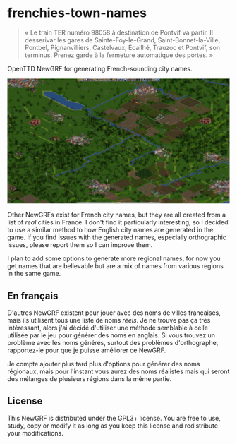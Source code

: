 # frenchies-town-names
    
> « Le train TER numéro 98058 à destination de Pontvif va partir. Il desserivar les gares de
> Sainte-Foy-le-Grand, Saint-Bonnet-la-Ville, Pontbel, Pignanvilliers, Castelvaux, Écailhé,
> Trauzoc et Pontvif, son terminus. Prenez garde à la fermeture automatique des portes. »

OpenTTD NewGRF for generating French-sounding city names.

![Screenshot of Generated City Names in Game](frenchies.png)

Other NewGRFs exist for French city names, but they are all created from a list of *real*
cities in France. I don't find it particularly interesting, so I decided to use a similar
method to how English city names are generated in the game. If you find issues with the
generated names, especially orthographic issues, please report them so I can improve them.

I plan to add some options to generate more regional names, for now you get names that are
believable but are a mix of names from various regions in the same game.

## En français

D'autres NewGRF existent pour jouer avec des noms de villes françaises, mais ils utilisent
tous une liste de noms *réels*. Je ne trouve pas ça très intéressant, alors j'ai décidé
d'utiliser une méthode semblable à celle utilisée par le jeu pour générer des noms en anglais.
Si vous trouvez un problème avec les noms générés, surtout des problèmes d'orthographe, rapportez-le
pour que je puisse améliorer ce NewGRF.

Je compte ajouter plus tard plus d'options pour générer des noms régionaux, mais pour
l'instant vous aurez des noms réalistes mais qui seront des mélanges de plusieurs régions
dans la même partie.

## License

This NewGRF is distributed under the GPL3+ license. You are free to use, study, copy or modify
it as long as you keep this license and redistribute your modifications.
